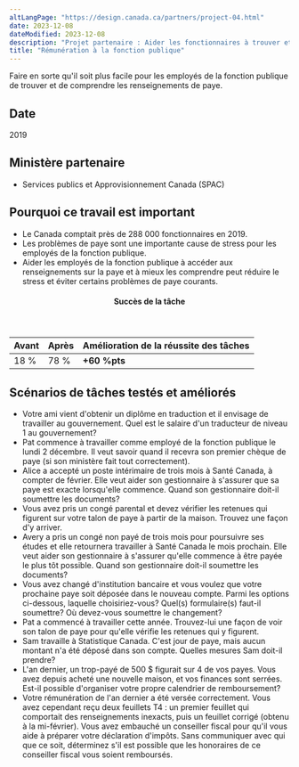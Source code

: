 ```yaml
---
altLangPage: "https://design.canada.ca/partners/project-04.html"
date: 2023-12-08
dateModified: 2023-12-08
description: "Projet partenaire : Aider les fonctionnaires à trouver et à comprendre les renseignements sur leur paye. Date : 2019."
title: "Rémunération à la fonction publique"
---
```

<p>Faire en sorte qu'il soit plus facile pour les employés de la fonction publique de trouver et de comprendre les renseignements de paye.</p>
<h2>Date</h2>
<p>2019</p>
<h2>Ministère partenaire</h2>
<ul>
  <li>Services publics et Approvisionnement Canada (SPAC)</li>
</ul>
<h2>Pourquoi ce travail est important</h2>
<ul>
  <li>Le Canada comptait près de 288 000 fonctionnaires en 2019.</li>
  <li>Les problèmes de paye sont une importante cause de stress pour les employés de la fonction publique.</li>
  <li>Aider les employés de la fonction publique à accéder aux renseignements sur la paye et à mieux les comprendre peut réduire le stress et éviter certains problèmes de paye courants.</li>
</ul>
<div class="row mrgn-tp-lg mrgn-bttm-lg">
  <div class="col-md-8">
    <div class="panel panel-success">
      <header class="panel-heading">
        <h4 class="panel-title text-center">Succès de la tâche</h4>
      </header>
      <table class="table">
        <thead>
          <tr>
            <th scope="col" class="col-md-3">Avant</th>
            <th scope="col" class="col-md-3">Après</th>
            <th scope="col" class="col-md-6">Amélioration de la réussite des tâches</th>
          </tr>
        </thead>
        <tbody>
          <tr>
            <td class="table-smnum">18&nbsp;%</td>
            <td class="table-smnum">78&nbsp;%</td>
            <td class="table-smnum"><span class="text-success"><strong>+60&nbsp;%pts</strong></span></td>
          </tr>
        </tbody>
      </table>
    </div>
  </div>
</div>
<h2>Scénarios de tâches testés et améliorés</h2>
<ul class="lst-spcd">
  <li>Votre ami vient d'obtenir un diplôme en traduction et il envisage de travailler au gouvernement. Quel est le salaire d'un traducteur de niveau 1 au gouvernement?</li>
  <li>Pat commence à travailler comme employé de la fonction publique le lundi 2&nbsp;décembre. Il veut savoir quand il recevra son premier chèque de paye (si son ministère fait tout correctement).</li>
  <li>Alice a accepté un poste intérimaire de trois mois à Santé Canada, à compter de février. Elle veut aider son gestionnaire à s'assurer que sa paye est exacte lorsqu'elle commence. Quand son gestionnaire doit-il soumettre les documents?</li>
  <li>Vous avez pris un congé parental et devez vérifier les retenues qui figurent sur votre talon de paye à partir de la maison. Trouvez une façon d'y arriver.</li>
  <li>Avery a pris un congé non payé de trois mois pour poursuivre ses études et elle retournera travailler à Santé Canada le mois prochain. Elle veut aider son gestionnaire à s'assurer qu'elle commence à être payée le plus tôt possible. Quand son gestionnaire doit-il soumettre les documents?</li>
  <li>Vous avez changé d'institution bancaire et vous voulez que votre prochaine paye soit déposée dans le nouveau compte. Parmi les options ci-dessous, laquelle choisiriez-vous? Quel(s) formulaire(s) faut-il soumettre? Où devez-vous soumettre le changement?</li>
  <li>Pat a commencé à travailler cette année. Trouvez-lui une façon de voir son talon de paye pour qu'elle vérifie les retenues qui y figurent.</li>
  <li>Sam travaille à Statistique Canada. C'est jour de paye, mais aucun montant n'a été déposé dans son compte. Quelles mesures Sam doit-il prendre?</li>
  <li>L'an dernier, un trop-payé de 500&nbsp;$ figurait sur 4 de vos payes. Vous avez depuis acheté une nouvelle maison, et vos finances sont serrées. Est-il possible d'organiser votre propre calendrier de remboursement?</li>
  <li>Votre rémunération de l'an dernier a été versée correctement. Vous avez cependant reçu deux feuillets T4 : un premier feuillet qui comportait des renseignements inexacts, puis un feuillet corrigé (obtenu à la mi-février). Vous avez embauché un conseiller fiscal pour qu'il vous aide à préparer votre déclaration d'impôts. Sans communiquer avec qui que ce soit, déterminez s'il est possible que les honoraires de ce conseiller fiscal vous soient remboursés.</li>
</ul>
